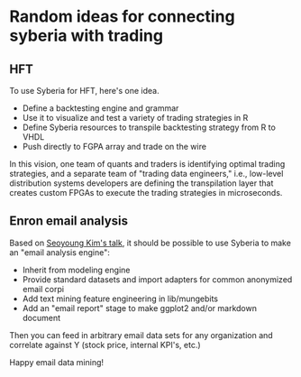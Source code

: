 # Random ideas for connecting syberia with trading

## HFT

To use Syberia for HFT, here's one idea.

* Define a backtesting engine and grammar
* Use it to visualize and test a variety of trading strategies in R
* Define Syberia resources to transpile backtesting strategy from R to VHDL
* Push directly to FGPA array and trade on the wire

In this vision, one team of quants and traders is identifying
optimal trading strategies, and a separate team of "trading data engineers,"
i.e., low-level distribution systems developers are
defining the transpilation layer that creates custom FPGAs
to execute the trading strategies in microseconds.

## Enron email analysis

Based on [Seoyoung Kim's talk](https://github.com/robertzk/rfinance17-notes/blob/master/regtech.md),
it should be possible to use Syberia to make an "email analysis engine":

* Inherit from modeling engine
* Provide standard datasets and import adapters for common anonymized email corpi
* Add text mining feature engineering in lib/mungebits
* Add an "email report" stage to make ggplot2 and/or markdown document

Then you can feed in arbitrary email data sets for any organization and correlate
against Y (stock price, internal KPI's, etc.)

Happy email data mining!
 
